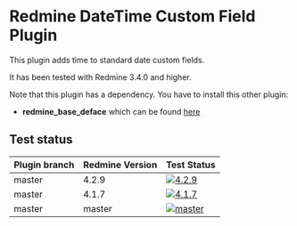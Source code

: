 Redmine DateTime Custom Field Plugin
======================

This plugin adds time to standard date custom fields.

It has been tested with Redmine 3.4.0 and higher.

Note that this plugin has a dependency. You have to install this other plugin:
* **redmine_base_deface** which can be found [here](https://github.com/jbbarth/redmine_base_deface)

## Test status

|Plugin branch| Redmine Version   | Test Status      |
|-------------|-------------------|------------------|
|master       | 4.2.9             | [![4.2.9][1]][5] |  
|master       | 4.1.7             | [![4.1.7][2]][5] |
|master       | master            | [![master][4]][5]|

[1]: https://github.com/nanego/redmine_datetime_custom_field/actions/workflows/4_2_9.yml/badge.svg
[2]: https://github.com/nanego/redmine_datetime_custom_field/actions/workflows/4_1_7.yml/badge.svg
[4]: https://github.com/nanego/redmine_datetime_custom_field/actions/workflows/master.yml/badge.svg
[5]: https://github.com/nanego/redmine_datetime_custom_field/actions
